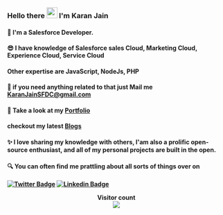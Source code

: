 
### Hello there <img src="https://media.giphy.com/media/hvRJCLFzcasrR4ia7z/giphy.gif" width="25px"> I'm Karan Jain <br>

    
#### 🤩 I'm a Salesforce Developer.<br>

#### 😎 I have knowledge of Salesforce sales Cloud, Marketing Cloud, Experience Cloud, Service Cloud 
   #### Other expertise are JavaScript, NodeJs, PHP 
    

#### 📧 if you need anything related to that  just Mail me <b>KaranJainSFDC@gmail.com

#### 👀 Take a look at my [Portfolio](https://devkaranjain.github.io/Portfolio/) 

#### checkout my latest [Blogs ](https://medium.com/@karan_sfdc)

#### ✨ I love sharing my knowledge with others, I'am also a prolific open-source enthusiast, and all of my personal projects are built in the open.

#### 🔍 You can often find me prattling about all sorts of things over on

[![Twitter Badge](https://img.shields.io/badge/-@Karan_SFDC-1ca0f1?style=flat-square&labelColor=1ca0f1&logo=twitter&logoColor=white&link=https://twitter.com/imkaranjain)](https://twitter.com/karan_sfdc)
[![Linkedin Badge](https://img.shields.io/badge/-imkaranjain-blue?style=flat-square&logo=Linkedin&logoColor=white&link=https://www.linkedin.com/in/karan-jain-679a77171/)](https://www.linkedin.com/in/karan-jain-679a77171/)


<p align="center"> 
  Visitor count<br>
  <img src="https://profile-counter.glitch.me/devkaranjain/count.svg" />
</p>

<!--
<table>
  <tr>
    <td align="center" width="100" height="100"><img height="40" alt="Linux" src="https://raw.githubusercontent.com/devicons/devicon/master/icons/linux/linux-original.svg"/><br/>Fedora35</td>
    <td align="center" width="100" height="100"><img height="40" alt="Linux" src="https://logos-download.com/wp-content/uploads/2016/05/Android_Logo_2014.svg"/><br/>Android12</td>
    <td align="center" width="100" height="100"><img height="40" alt="Linux" src="https://seeklogo.com/images/W/windows-11-icon-logo-6C39629E45-seeklogo.com.png"/><br/>Windows11</td>
    <td align="center" width="100" height="100"><img height="40" alt="Linux" src="https://raw.githubusercontent.com/simple-icons/simple-icons/master/icons/proxmox.svg"/><br/>Proxmox</td>
    <td align="center" width="100" height="100"><img height="40" alt="Linux" src="https://www.truenas.com/wp-content/uploads/2020/07/logo-TrueNAS-Core_119b-compressor.png"/><br/>TrueNAS</td>
    <td align="center" width="100" height="100"></td>
    <td align="center" width="100" height="100"></td>
  </tr>
  <tr>
    <td align="center" width="100" height="100"><img height="40" alt="Html5" src="https://raw.githubusercontent.com/devicons/devicon/master/icons/html5/html5-original-wordmark.svg"/></br>Html5</td>
    <td align="center" width="100" height="100"><img height="40" alt="Css3" src="https://raw.githubusercontent.com/devicons/devicon/master/icons/css3/css3-original-wordmark.svg"/></br>CSS3</td>
    <td align="center" width="100" height="100"><img height="40" alt="Java Script" src="https://raw.githubusercontent.com/github/explore/80688e429a7d4ef2fca1e82350fe8e3517d3494d/topics/javascript/javascript.png"/></br>Java Script</td>
    <td align="center" width="100" height="100"><img height="40" alt="Sass" src="https://raw.githubusercontent.com/devicons/devicon/master/icons/sass/sass-original.svg"/></br>Sass</td>
    <td align="center" width="100" height="100"><img height="40" alt="MySQL" src="https://raw.githubusercontent.com/github/explore/80688e429a7d4ef2fca1e82350fe8e3517d3494d/topics/mysql/mysql.png"/></br>MySQL</td>
    <td align="center" width="100" height="100"></td>
    <td align="center" width="100" height="100"></td>
  </tr>
  <tr>
    <td align="center" width="100" height="100"><img height="40" alt="VS Code" src="https://img.icons8.com/fluent/48/000000/visual-studio-code-2019.png"></br>VS CODE</td>
    <td align="center" width="100" height="100"><img height="40" alt="Git" src="https://www.vectorlogo.zone/logos/git-scm/git-scm-icon.svg"/></br > Git</td>
    <td align="center" width="100" height="100"><img height="40" alt="NodeJS" src="https://raw.githubusercontent.com/github/explore/80688e429a7d4ef2fca1e82350fe8e3517d3494d/topics/nodejs/nodejs.png"></br>NodeJS</td>
    <td align="center" width="100" height="100"><img height="40" alt="SFCC" src="https://uploads-ssl.webflow.com/60eecfcc030e0e12979ffefc/613a2ecf8879f77018f953cd_Frame%20206%406x-p-500.png"/></br>SFCC</td>
    <td align="center" width="100" height="100"><img height="40" alt="ReactJS" src="https://raw.githubusercontent.com/devicons/devicon/master/icons/react/react-original-wordmark.svg"/></br>ReactJS</td>
    <td align="center" width="100" height="100"><img height="40" alt="Postman" src="https://www.vectorlogo.zone/logos/getpostman/getpostman-icon.svg"/></br>Postman</td>
    <td align="center" width="100" height="100"><img height="40" alt="Jenkins" src="https://www.vectorlogo.zone/logos/jenkins/jenkins-icon.svg"/></br>Jenkins</td>
  </tr>
</table> -->

